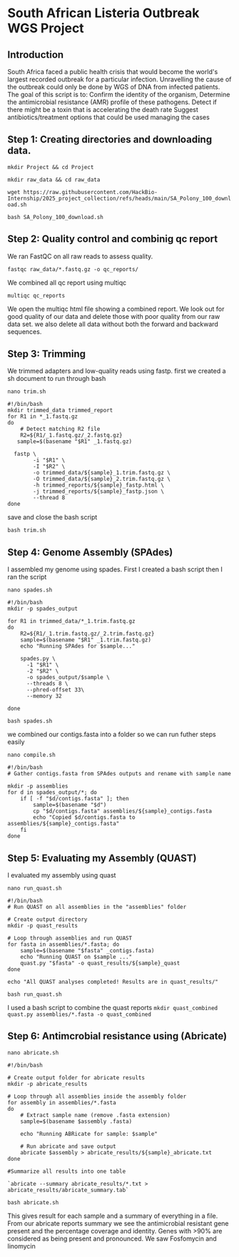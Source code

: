 # South African Listeria Outbreak WGS Project

## Introduction
South Africa faced a public health crisis that would become the world's largest recorded outbreak for a particular infection. Unravelling the cause of the outbreak could only be done by WGS of DNA from infected patients. The goal of this script is to:
Confirm the identity of the organism,
Determine the antimicrobial resistance (AMR) profile of these pathogens.
Detect if there might be a toxin that is accelerating the death rate
Suggest antibiotics/treatment options that could be used managing the cases

## Step 1: Creating directories and downloading data.

`mkdir Project && cd Project`

`mkdir raw_data && cd raw_data`

`wget https://raw.githubusercontent.com/HackBio-Internship/2025_project_collection/refs/heads/main/SA_Polony_100_download.sh`

`bash SA_Polony_100_download.sh`

## Step 2: Quality control and combinig qc report
We ran FastQC on all raw reads to assess quality.

`fastqc raw_data/*.fastq.gz -o qc_reports/`

We combined all qc report using multiqc

`multiqc qc_reports`

We open the multiqc html file showing a combined report. We look out for good quality of our data and delete those with poor quality from our raw data set. we also delete all data without both the forward and backward sequences.

## Step 3: Trimming
We trimmed adapters and low-quality reads using fastp. first we created a sh document to run through bash

`nano trim.sh`

```
#!/bin/bash
mkdir trimmed_data trimmed_report
for R1 in *_1.fastq.gz
do
    # Detect matching R2 file
    R2=${R1/_1.fastq.gz/_2.fastq.gz}
   sample=$(basename "$R1" _1.fastq.gz)

  fastp \
        -i "$R1" \
        -I "$R2" \
        -o trimmed_data/${sample}_1.trim.fastq.gz \
        -O trimmed_data/${sample}_2.trim.fastq.gz \
        -h trimmed_reports/${sample}_fastp.html \
        -j trimmed_reports/${sample}_fastp.json \
        --thread 8
done

```

save and close the bash script

`bash trim.sh`

## Step 4: Genome Assembly (SPAdes)
I assembled my genome using spades. First I created a bash script then I ran the script

`nano spades.sh`
```
#!/bin/bash
mkdir -p spades_output

for R1 in trimmed_data/*_1.trim.fastq.gz
do
    R2=${R1/_1.trim.fastq.gz/_2.trim.fastq.gz}
    sample=$(basename "$R1" _1.trim.fastq.gz)
    echo "Running SPAdes for $sample..."
    
    spades.py \
      -1 "$R1" \
      -2 "$R2" \
      -o spades_output/$sample \
      --threads 8 \
      --phred-offset 33\
      --memory 32 

done

```

`bash spades.sh`

we combined our contigs.fasta into a folder so we can run futher steps easily

`nano compile.sh`

```
#!/bin/bash
# Gather contigs.fasta from SPAdes outputs and rename with sample name

mkdir -p assemblies
for d in spades_output/*; do
    if [ -f "$d/contigs.fasta" ]; then
        sample=$(basename "$d")
        cp "$d/contigs.fasta" assemblies/${sample}_contigs.fasta
        echo "Copied $d/contigs.fasta to assemblies/${sample}_contigs.fasta"
    fi
done
```

## Step 5: Evaluating my Assembly (QUAST)
I evaluated my assembly using quast

`nano run_quast.sh`

```
#!/bin/bash
# Run QUAST on all assemblies in the "assemblies" folder

# Create output directory
mkdir -p quast_results

# Loop through assemblies and run QUAST
for fasta in assemblies/*.fasta; do
    sample=$(basename "$fasta" _contigs.fasta)
    echo "Running QUAST on $sample ..."
    quast.py "$fasta" -o quast_results/${sample}_quast
done

echo "All QUAST analyses completed! Results are in quast_results/"

```
`bash run_quast.sh`

I used a bash script to combine the quast reports
`mkdir quast_combined`
`quast.py assemblies/*.fasta -o quast_combined`

## Step 6: Antimcrobial resistance using (Abricate)

`nano abricate.sh`

```
#!/bin/bash

# Create output folder for abricate results
mkdir -p abricate_results

# Loop through all assemblies inside the assembly folder
for assembly in assemblies/*.fasta
do
    # Extract sample name (remove .fasta extension)
    sample=$(basename $assembly .fasta)

    echo "Running ABRicate for sample: $sample"

    # Run abricate and save output
    abricate $assembly > abricate_results/${sample}_abricate.txt
done

#Summarize all results into one table

`abricate --summary abricate_results/*.txt > abricate_results/abricate_summary.tab`
```

`bash abricate.sh`

This gives result for each sample and a summary of everything in a file. From our abricate reports summary we see the antimicrobial resistant gene present and the percentage coverage and identity. Genes with >90% are considered as being present and pronounced. We saw Fosfomycin and linomycin



